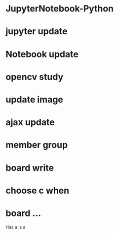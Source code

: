 # JupyterNotebook-Python
# jupyter update
# Notebook update
# opencv study
# update image
# ajax update
# member group
# board write
# choose c when 
# board ...
Has a is a
